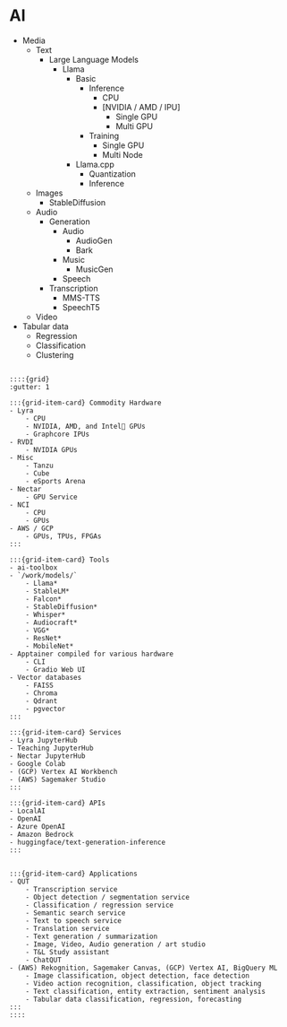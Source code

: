 # AI

- Media
  - Text
    - Large Language Models
      - Llama
        - Basic
          - Inference
            - CPU
            - [NVIDIA / AMD / IPU]
              - Single GPU
              - Multi GPU
          - Training
            - Single GPU
            - Multi Node
        - Llama.cpp
          - Quantization
          - Inference
  - Images
    - StableDiffusion
  - Audio
    - Generation
      - Audio
        - AudioGen
        - Bark
      - Music
        - MusicGen
      - Speech
    - Transcription
      - MMS-TTS
      - SpeechT5
  - Video
- Tabular data
  - Regression
  - Classification
  - Clustering

````{div} full-width

::::{grid}
:gutter: 1

:::{grid-item-card} Commodity Hardware
- Lyra
    - CPU
    - NVIDIA, AMD, and Intel🤞 GPUs
    - Graphcore IPUs
- RVDI
    - NVIDIA GPUs
- Misc
    - Tanzu
    - Cube
    - eSports Arena
- Nectar
    - GPU Service
- NCI
    - CPU
    - GPUs
- AWS / GCP
    - GPUs, TPUs, FPGAs
:::

:::{grid-item-card} Tools
- ai-toolbox
- `/work/models/`
    - Llama*
    - StableLM*
    - Falcon*
    - StableDiffusion*
    - Whisper*
    - Audiocraft*
    - VGG*
    - ResNet*
    - MobileNet*
- Apptainer compiled for various hardware
    - CLI
    - Gradio Web UI
- Vector databases
    - FAISS
    - Chroma
    - Qdrant
    - pgvector
:::

:::{grid-item-card} Services
- Lyra JupyterHub
- Teaching JupyterHub
- Nectar JupyterHub
- Google Colab
- (GCP) Vertex AI Workbench
- (AWS) Sagemaker Studio
:::

:::{grid-item-card} APIs
- LocalAI
- OpenAI
- Azure OpenAI
- Amazon Bedrock
- huggingface/text-generation-inference
:::


:::{grid-item-card} Applications
- QUT
    - Transcription service
    - Object detection / segmentation service
    - Classification / regression service
    - Semantic search service
    - Text to speech service
    - Translation service
    - Text generation / summarization
    - Image, Video, Audio generation / art studio
    - T&L Study assistant
    - ChatQUT
- (AWS) Rekognition, Sagemaker Canvas, (GCP) Vertex AI, BigQuery ML
    - Image classification, object detection, face detection
    - Video action recognition, classification, object tracking
    - Text classification, entity extraction, sentiment analysis
    - Tabular data classification, regression, forecasting
:::
::::

````
